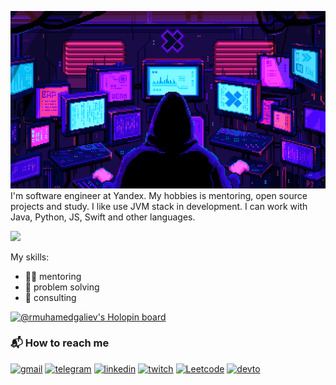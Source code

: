 ![img.gif](img.gif)
I'm software engineer at Yandex. My hobbies is mentoring, open source projects and study. I like use JVM stack in development. I can work with Java, Python, JS, Swift and other languages.

![](./profile-3d-contrib/profile-3d-contrib/profile-night-green.svg)

My skills:

- 🧙‍♂️ mentoring
- 🦾 problem solving
- 🤯 consulting

[![@rmuhamedgaliev's Holopin board](https://holopin.io/api/user/board?user=rmuhamedgaliev)](https://holopin.io/@rmuhamedgaliev)

### 📬 How to reach me

[![gmail](https://img.shields.io/badge/Gmail-D14836?style=for-the-badge&logo=gmail&logoColor=white)](mailto:rinat.muhamedgaliev@gmail.com)
[![telegram](https://img.shields.io/badge/Telegram-2CA5E0?style=for-the-badge&logo=telegram&logoColor=white)](https://t.me/rmuhamedgaliev)
[![linkedin](https://img.shields.io/badge/LinkedIn-0077B5?style=for-the-badge&logo=linkedin&logoColor=white)](www.linkedin.com/in/rmuhamedgaliev)
[![twitch](https://img.shields.io/badge/Twitch-9146FF?style=for-the-badge&logo=twitch&logoColor=white)](https://www.twitch.tv/rmuhamedgaliev)
[![Leetcode](https://img.shields.io/badge/-LeetCode-FFA116?style=for-the-badge&logo=LeetCode&logoColor=black)](https://leetcode.com/rmuhamedgaliev/)
[![devto](https://img.shields.io/badge/dev.to-0A0A0A?style=for-the-badge&logo=devdotto&logoColor=white)](https://dev.to/rmuhamedgaliev)

